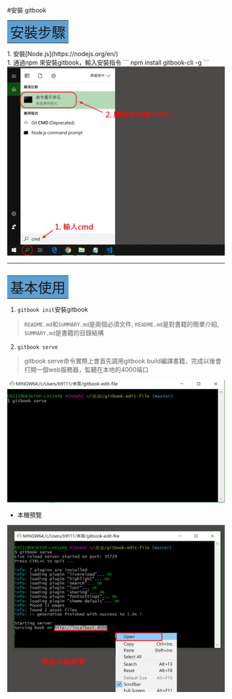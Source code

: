 #安裝 gitbook
<table><td bgcolor=#5ca0d3><font size="6">安裝步驟</td><table>
1. 安裝[Node.js](https://nodejs.org/en/)<br>
1. 通過npm 來安裝gitbook，輸入安裝指令
```
npm install gitbook-cli -g
```
<img src="./images/Setup gitbook_001.jpg" alt="">

---------------------------------------

<table><td bgcolor=#5ca0d3><font size="6">基本使用</td><table>

1. `gitbook init`安裝gitbook
>`README.md`和`SUMMARY.md`是兩個必須文件, `README.md`是對書籍的簡單介紹, `SUMMARY.md`是書籍的目錄結構
2. `gitbook serve`
>gitbook serve命令實際上會首先調用gitbook build編譯書籍，完成以後會打開一個web服務器，監聽在本地的4000端口

<img src="./images/Setup gitbook_002.jpg" alt=""><br>

* 本機預覽

<img src="./images/Setup gitbook_003.jpg" alt="">